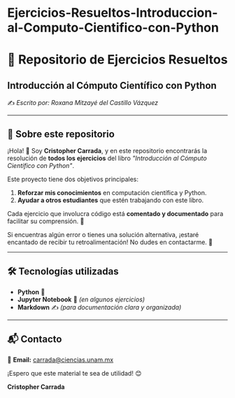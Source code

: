 # Ejercicios-Resueltos-Introduccion-al-Computo-Cientifico-con-Python
# 📘 Repositorio de Ejercicios Resueltos

## Introducción al Cómputo Científico con Python
✍ *Escrito por: Roxana Mitzayé del Castillo Vázquez*

---

## 📌 Sobre este repositorio
¡Hola! 👋 Soy **Cristopher Carrada**, y en este repositorio encontrarás la resolución de **todos los ejercicios** del libro *"Introducción al Cómputo Científico con Python"*.

Este proyecto tiene dos objetivos principales:
1. **Reforzar mis conocimientos** en computación científica y Python.
2. **Ayudar a otros estudiantes** que estén trabajando con este libro.

Cada ejercicio que involucra código está **comentado y documentado** para facilitar su comprensión. 🚀

Si encuentras algún error o tienes una solución alternativa, ¡estaré encantado de recibir tu retroalimentación! No dudes en contactarme. 📩

---

## 🛠 Tecnologías utilizadas
- **Python** 🐍
- **Jupyter Notebook** 📒 *(en algunos ejercicios)*
- **Markdown** ✍ *(para documentación clara y organizada)*

---

## 📬 Contacto
📧 **Email:** [carrada@ciencias.unam.mx](mailto:carrada@ciencias.unam.mx)

¡Espero que este material te sea de utilidad! 😊

**Cristopher Carrada**


